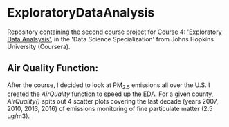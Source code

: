 # ExploratoryDataAnalysis

Repository containing the second course project for [Course 4: 'Exploratory Data Analsysis'](https://www.coursera.org/learn/exploratory-data-analysis), in the 'Data Science Specialization' from Johns Hopkins University (Coursera).


## Air Quality Function:

After the course, I decided to look at PM<sub>2.5</sub> emissions all over the U.S. I created the *AirQuality* function to speed up the EDA. For a given county, *AirQuality()* spits out 4 scatter plots covering the last decade (years 2007, 2010, 2013, 2016) of emissions monitoring of fine particulate matter (2.5 µg/m3).



